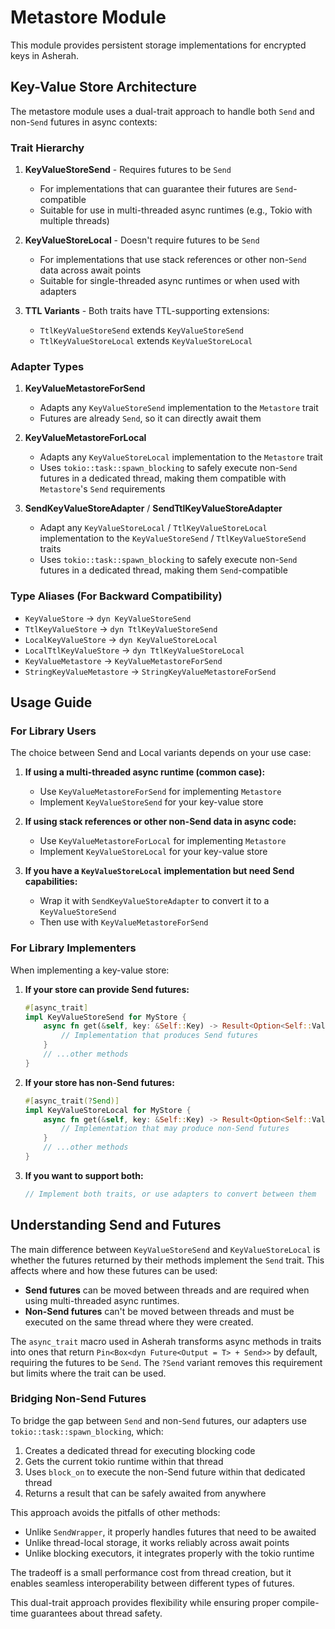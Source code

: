 # Metastore Module

This module provides persistent storage implementations for encrypted keys in Asherah.

## Key-Value Store Architecture

The metastore module uses a dual-trait approach to handle both `Send` and non-`Send` futures in async contexts:

### Trait Hierarchy

1. **KeyValueStoreSend** - Requires futures to be `Send`
   - For implementations that can guarantee their futures are `Send`-compatible
   - Suitable for use in multi-threaded async runtimes (e.g., Tokio with multiple threads)

2. **KeyValueStoreLocal** - Doesn't require futures to be `Send`
   - For implementations that use stack references or other non-`Send` data across await points
   - Suitable for single-threaded async runtimes or when used with adapters

3. **TTL Variants** - Both traits have TTL-supporting extensions:
   - `TtlKeyValueStoreSend` extends `KeyValueStoreSend`
   - `TtlKeyValueStoreLocal` extends `KeyValueStoreLocal`

### Adapter Types

1. **KeyValueMetastoreForSend**
   - Adapts any `KeyValueStoreSend` implementation to the `Metastore` trait
   - Futures are already `Send`, so it can directly await them

2. **KeyValueMetastoreForLocal**
   - Adapts any `KeyValueStoreLocal` implementation to the `Metastore` trait
   - Uses `tokio::task::spawn_blocking` to safely execute non-`Send` futures in a dedicated thread, making them compatible with `Metastore`'s `Send` requirements

3. **SendKeyValueStoreAdapter** / **SendTtlKeyValueStoreAdapter**
   - Adapt any `KeyValueStoreLocal` / `TtlKeyValueStoreLocal` implementation to the `KeyValueStoreSend` / `TtlKeyValueStoreSend` traits
   - Uses `tokio::task::spawn_blocking` to safely execute non-`Send` futures in a dedicated thread, making them `Send`-compatible

### Type Aliases (For Backward Compatibility)

- `KeyValueStore` → `dyn KeyValueStoreSend`
- `TtlKeyValueStore` → `dyn TtlKeyValueStoreSend`
- `LocalKeyValueStore` → `dyn KeyValueStoreLocal`
- `LocalTtlKeyValueStore` → `dyn TtlKeyValueStoreLocal`
- `KeyValueMetastore` → `KeyValueMetastoreForSend`
- `StringKeyValueMetastore` → `StringKeyValueMetastoreForSend`

## Usage Guide

### For Library Users

The choice between Send and Local variants depends on your use case:

1. **If using a multi-threaded async runtime (common case):**
   - Use `KeyValueMetastoreForSend` for implementing `Metastore`
   - Implement `KeyValueStoreSend` for your key-value store

2. **If using stack references or other non-Send data in async code:**
   - Use `KeyValueMetastoreForLocal` for implementing `Metastore`
   - Implement `KeyValueStoreLocal` for your key-value store

3. **If you have a `KeyValueStoreLocal` implementation but need Send capabilities:**
   - Wrap it with `SendKeyValueStoreAdapter` to convert it to a `KeyValueStoreSend`
   - Then use with `KeyValueMetastoreForSend`

### For Library Implementers

When implementing a key-value store:

1. **If your store can provide Send futures:**
   ```rust
   #[async_trait]
   impl KeyValueStoreSend for MyStore {
       async fn get(&self, key: &Self::Key) -> Result<Option<Self::Value>, Self::Error> {
           // Implementation that produces Send futures
       }
       // ...other methods
   }
   ```

2. **If your store has non-Send futures:**
   ```rust
   #[async_trait(?Send)]
   impl KeyValueStoreLocal for MyStore {
       async fn get(&self, key: &Self::Key) -> Result<Option<Self::Value>, Self::Error> {
           // Implementation that may produce non-Send futures
       }
       // ...other methods
   }
   ```

3. **If you want to support both:**
   ```rust
   // Implement both traits, or use adapters to convert between them
   ```

## Understanding Send and Futures

The main difference between `KeyValueStoreSend` and `KeyValueStoreLocal` is whether the futures returned by their methods implement the `Send` trait. This affects where and how these futures can be used:

- **Send futures** can be moved between threads and are required when using multi-threaded async runtimes.
- **Non-Send futures** can't be moved between threads and must be executed on the same thread where they were created.

The `async_trait` macro used in Asherah transforms async methods in traits into ones that return `Pin<Box<dyn Future<Output = T> + Send>>` by default, requiring the futures to be `Send`. The `?Send` variant removes this requirement but limits where the trait can be used.

### Bridging Non-Send Futures

To bridge the gap between `Send` and non-`Send` futures, our adapters use `tokio::task::spawn_blocking`, which:

1. Creates a dedicated thread for executing blocking code
2. Gets the current tokio runtime within that thread
3. Uses `block_on` to execute the non-Send future within that dedicated thread
4. Returns a result that can be safely awaited from anywhere

This approach avoids the pitfalls of other methods:
- Unlike `SendWrapper`, it properly handles futures that need to be awaited
- Unlike thread-local storage, it works reliably across await points
- Unlike blocking executors, it integrates properly with the tokio runtime

The tradeoff is a small performance cost from thread creation, but it enables seamless interoperability between different types of futures.

This dual-trait approach provides flexibility while ensuring proper compile-time guarantees about thread safety.